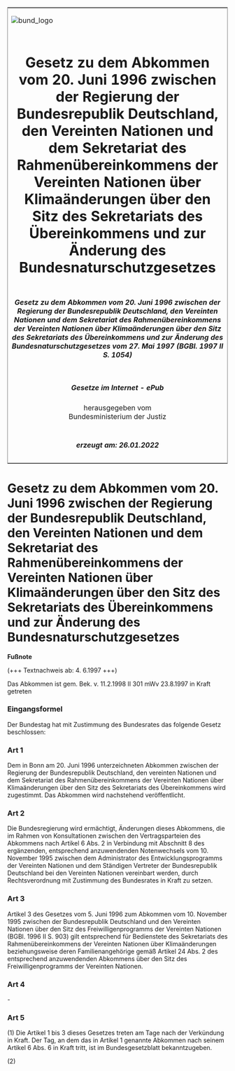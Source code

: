 <span id="DECKBLATT.html"></span>

<table border="0" frame="border" width="100%">

<tr valign="top">

<td align="left">

![bund\_logo](BfJ_2021_Web_de_de.gif)

</td>

<td align="right">

 

</td>

</tr>

<tr align="center" valign="middle">

<td colspan="2">

# Gesetz zu dem Abkommen vom 20. Juni 1996 zwischen der Regierung der Bundesrepublik Deutschland, den Vereinten Nationen und dem Sekretariat des Rahmenübereinkommens der Vereinten Nationen über Klimaänderungen über den Sitz des Sekretariats des Übereinkommens und zur Änderung des Bundesnaturschutzgesetzes

</td>

</tr>

<tr align="center" valign="middle">

<td colspan="2">

##### Gesetz zu dem Abkommen vom 20. Juni 1996 zwischen der Regierung der Bundesrepublik Deutschland, den Vereinten Nationen und dem Sekretariat des Rahmenübereinkommens der Vereinten Nationen über Klimaänderungen über den Sitz des Sekretariats des Übereinkommens und zur Änderung des Bundesnaturschutzgesetzes vom 27. Mai 1997 (BGBl. 1997 II S. 1054)

</td>

</tr>

<tr align="center" valign="middle">

<td colspan="2">

  
  

##### Gesetze im Internet - ePub  
  
herausgegeben vom  
Bundesministerium der Justiz

</td>

</tr>

<tr align="center" valign="bottom">

<td colspan="2">

  
  

##### erzeugt am: 26.01.2022

</td>

</tr>

</table>

<span id="BJNR105420997.html"></span>

# Gesetz zu dem Abkommen vom 20. Juni 1996 zwischen der Regierung der Bundesrepublik Deutschland, den Vereinten Nationen und dem Sekretariat des Rahmenübereinkommens der Vereinten Nationen über Klimaänderungen über den Sitz des Sekretariats des Übereinkommens und zur Änderung des Bundesnaturschutzgesetzes

<div>

  
**Fußnote**

<div class="jnhtml">

<div>

<div class="jurAbsatz">

(+++ Textnachweis ab: 4. 6.1997 +++)

</div>

<div class="jurAbsatz">

  
Das Abkommen ist gem. Bek. v. 11.2.1998 II 301 mWv 23.8.1997 in Kraft
getreten

</div>

</div>

</div>

</div>

<span id="BJNR105420997BJNE000100320.html"></span>

### Eingangsformel  

<div>

<div class="jnhtml">

<div>

<div class="jurAbsatz">

Der Bundestag hat mit Zustimmung des Bundesrates das folgende Gesetz
beschlossen:

</div>

</div>

</div>

</div>

<span id="BJNR105420997BJNE000200320.html"></span>

### Art 1  

<div>

<div class="jnhtml">

<div>

<div class="jurAbsatz">

Dem in Bonn am 20. Juni 1996 unterzeichneten Abkommen zwischen der
Regierung der Bundesrepublik Deutschland, den vereinten Nationen und dem
Sekretariat des Rahmenübereinkommens der Vereinten Nationen über
Klimaänderungen über den Sitz des Sekretariats des Übereinkommens wird
zugestimmt. Das Abkommen wird nachstehend veröffentlicht.

</div>

</div>

</div>

</div>

<span id="BJNR105420997BJNE000300320.html"></span>

### Art 2  

<div>

<div class="jnhtml">

<div>

<div class="jurAbsatz">

Die Bundesregierung wird ermächtigt, Änderungen dieses Abkommens, die im
Rahmen von Konsultationen zwischen den Vertragsparteien des Abkommens
nach Artikel 6 Abs. 2 in Verbindung mit Abschnitt 8 des ergänzenden,
entsprechend anzuwendenden Notenwechsels vom 10. November 1995 zwischen
dem Administrator des Entwicklungsprogramms der Vereinten Nationen und
dem Ständigen Vertreter der Bundesrepublik Deutschland bei den Vereinten
Nationen vereinbart werden, durch Rechtsverordnung mit Zustimmung des
Bundesrates in Kraft zu setzen.

</div>

</div>

</div>

</div>

<span id="BJNR105420997BJNE000400320.html"></span>

### Art 3  

<div>

<div class="jnhtml">

<div>

<div class="jurAbsatz">

Artikel 3 des Gesetzes vom 5. Juni 1996 zum Abkommen vom 10. November
1995 zwischen der Bundesrepublik Deutschland und den Vereinten Nationen
über den Sitz des Freiwilligenprogramms der Vereinten Nationen (BGBl.
1996 II S. 903) gilt entsprechend für Bedienstete des Sekretariats des
Rahmenübereinkommens der Vereinten Nationen über Klimaänderungen
beziehungsweise deren Familienangehörige gemäß Artikel 24 Abs. 2 des
entsprechend anzuwendenden Abkommens über den Sitz des
Freiwilligenprogramms der Vereinten Nationen.

</div>

</div>

</div>

</div>

<span id="BJNR105420997BJNE000500320.html"></span>

### Art 4  

<div>

<div class="jnhtml">

<div>

<div class="jurAbsatz">

\-

</div>

</div>

</div>

</div>

<span id="BJNR105420997BJNE000600320.html"></span>

### Art 5  

<div>

<div class="jnhtml">

<div>

<div class="jurAbsatz">

(1) Die Artikel 1 bis 3 dieses Gesetzes treten am Tage nach der
Verkündung in Kraft. Der Tag, an dem das in Artikel 1 genannte Abkommen
nach seinem Artikel 6 Abs. 6 in Kraft tritt, ist im Bundesgesetzblatt
bekanntzugeben.

</div>

<div class="jurAbsatz">

(2)

</div>

</div>

</div>

</div>
